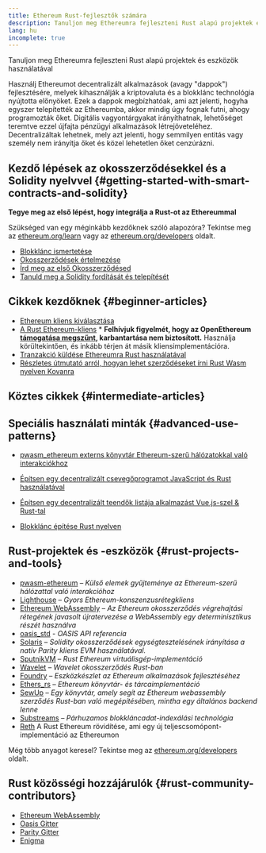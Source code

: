 ```yaml
---
title: Ethereum Rust-fejlesztők számára
description: Tanuljon meg Ethereumra fejleszteni Rust alapú projektek és eszközök használatával
lang: hu
incomplete: true
---
```


<FeaturedText>Tanuljon meg Ethereumra fejleszteni Rust alapú projektek és eszközök használatával</FeaturedText>

Használj Ethereumot decentralizált alkalmazások (avagy "dappok") fejlesztésére, melyek kihasználják a kriptovaluta és a blokklánc technológia nyújtotta előnyöket. Ezek a dappok megbízhatóak, ami azt jelenti, hogyha egyszer telepítették az Ethereumba, akkor mindig úgy fognak futni, ahogy programozták őket. Digitális vagyontárgyakat irányíthatnak, lehetőséget teremtve ezzel újfajta pénzügyi alkalmazások létrejöveteléhez. Decentralizáltak lehetnek, mely azt jelenti, hogy semmilyen entitás vagy személy nem irányítja őket és közel lehetetlen őket cenzúrázni.

## Kezdő lépések az okosszerződésekkel és a Solidity nyelvvel {#getting-started-with-smart-contracts-and-solidity}

**Tegye meg az első lépést, hogy integrálja a Rust-ot az Ethereummal**

Szükséged van egy méginkább kezdőknek szóló alapozóra? Tekintse meg az [ethereum.org/learn](/learn/) vagy az [ethereum.org/developers](/developers/) oldalt.

- [Blokklánc ismertetése](https://kauri.io/article/d55684513211466da7f8cc03987607d5/blockchain-explained)
- [Okosszerződések értelmezése](https://kauri.io/article/e4f66c6079e74a4a9b532148d3158188/ethereum-101-part-5-the-smart-contract)
- [Írd meg az első Okosszerződésed](https://kauri.io/article/124b7db1d0cf4f47b414f8b13c9d66e2/remix-ide-your-first-smart-contract)
- [Tanuld meg a Solidity fordítását és telepítését](https://kauri.io/article/973c5f54c4434bb1b0160cff8c695369/understanding-smart-contract-compilation-and-deployment)

## Cikkek kezdőknek {#beginner-articles}

- [Ethereum kliens kiválasztása](https://www.trufflesuite.com/docs/truffle/reference/choosing-an-ethereum-client)
- [A Rust Ethereum-kliens](https://openethereum.github.io/) \* **Felhívjuk figyelmét, hogy az OpenEthereum [támogatása megszűnt](https://medium.com/openethereum/gnosis-joins-erigon-formerly-turbo-geth-to-release-next-gen-ethereum-client-c6708dd06dd), karbantartása nem biztosított.** Használja körültekintően, és inkább térjen át másik kliensimplementációra.
- [Tranzakció küldése Ethereumra Rust használatával](https://kauri.io/#collections/A%20Hackathon%20Survival%20Guide/sending-ethereum-transactions-with-rust/)
- [Részletes útmutató arról, hogyan lehet szerződéseket írni Rust Wasm nyelven Kovanra](https://github.com/paritytech/pwasm-tutorial)

## Köztes cikkek {#intermediate-articles}

## Speciális használati minták {#advanced-use-patterns}

- [pwasm_ethereum externs könyvtár Ethereum-szerű hálózatokkal való interakciókhoz](https://github.com/openethereum/pwasm-ethereum)
- [Építsen egy decentralizált csevegőprogramot JavaScript és Rust használatával](https://medium.com/perlin-network/build-a-decentralized-chat-using-javascript-rust-webassembly-c775f8484b52)
- [Építsen egy decentralizált teendők listája alkalmazást Vue.js-szel & Rust-tal](https://medium.com/@jjmace01/build-a-decentralized-todo-app-using-vue-js-rust-webassembly-5381a1895beb)

- [Blokklánc építése Rust nyelven](https://blog.logrocket.com/how-to-build-a-blockchain-in-rust/)

## Rust-projektek és -eszközök {#rust-projects-and-tools}

- [pwasm-ethereum](https://github.com/paritytech/pwasm-ethereum) – _Külső elemek gyűjteménye az Ethereum-szerű hálózattal való interakcióhoz_
- [Lighthouse](https://github.com/sigp/lighthouse) – _Gyors Ethereum-konszenzusrétegkliens_
- [Ethereum WebAssembly](https://ewasm.readthedocs.io/en/mkdocs/) – _Az Ethereum okosszerződés végrehajtási rétegének javasolt újratervezése a WebAssembly egy determinisztikus részét használva_
- [oasis_std](https://docs.rs/oasis-std/latest/oasis_std/index.html) - _OASIS API referencia_
- [Solaris](https://github.com/paritytech/sol-rs) – _Solidity okosszerződések egységtesztelésének irányítása a natív Parity kliens EVM használatával._
- [SputnikVM](https://github.com/rust-blockchain/evm) – _Rust Ethereum virtuálisgép-implementáció_
- [Wavelet](https://wavelet.perlin.net/docs/smart-contracts) – _Wavelet okosszerződés Rust-ban_
- [Foundry](https://github.com/gakonst/foundry) – _Eszközkészlet az Ethereum alkalmazások fejlesztéséhez_
- [Ethers_rs](https://github.com/gakonst/ethers-rs) – _Ethereum könyvtár- és tárcaimplementáció_
- [SewUp](https://github.com/second-state/SewUp) – _Egy könyvtár, amely segít az Ethereum webassembly szerződés Rust-ban való megépítésében, mintha egy általános backend lenne_
- [Substreams](https://github.com/streamingfast/substreams) – _Párhuzamos blokkláncadat-indexálási technológia_
- [Reth](https://github.com/paradigmxyz/reth) A Rust Ethereum rövidítése, ami egy új teljescsomópont-implementáció az Ethereumon

Még több anyagot keresel? Tekintse meg az [ethereum.org/developers](/developers/) oldalt.

## Rust közösségi hozzájárulók {#rust-community-contributors}

- [Ethereum WebAssembly](https://gitter.im/ewasm/Lobby)
- [Oasis Gitter](https://gitter.im/Oasis-official/Lobby)
- [Parity Gitter](https://gitter.im/paritytech/parity)
- [Enigma](https://discord.gg/SJK32GY)
